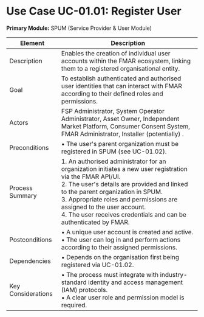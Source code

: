 # Use Case UC-01.01: Register User  
**Primary Module:** SPUM (Service Provider & User Module)  

| Element          | Description                                                                                                                                     |
|------------------|-------------------------------------------------------------------------------------------------------------------------------------------------|
| Description      | Enables the creation of individual user accounts within the FMAR ecosystem, linking them to a registered organisational entity.                 |
| Goal             | To establish authenticated and authorised user identities that can interact with FMAR according to their defined roles and permissions.         |
| Actors           | FSP Administrator, System Operator Administrator, Asset Owner, Independent Market Platform, Consumer Consent System, FMAR Administrator, Installer (potentially) .                                                                                  |
| Preconditions    | • The user's parent organization must be registered in SPUM (see UC-01.02).                                                                     |
| Process Summary  | 1. An authorised administrator for an organization initiates a new user registration via the FMAR API/UI. <br> 2. The user's details are provided and linked to the parent organization in SPUM. <br> 3. Appropriate roles and permissions are assigned to the user account. <br> 4. The user receives credentials and can be authenticated by FMAR. |
| Postconditions   | • A unique user account is created and active. <br> • The user can log in and perform actions according to their assigned permissions.          |
| Dependencies     | • Depends on the organisation first being registered via UC-01.02.                                                                              |
| Key Considerations | • The process must integrate with industry-standard identity and access management (IAM) protocols. <br> • A clear user role and permission model is required. |
